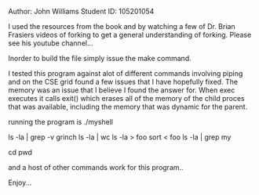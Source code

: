 Author: John Williams 
Student ID: 105201054
                       
                       
I used the resources from the book and by watching a few of Dr. Brian Frasiers videos of forking to get a general understanding of forking. Please see his youtube channel...


Inorder to build the file simply issue the make command. 

I tested this program against alot of different commands involving piping and on the CSE grid found a few issues that I have hopefully fixed. The memory was an issue that I believe I found the answer for. When exec executes it calls exit() which erases all of the memory of the child proces that was available, including the memory that was dynamic for the parent. 

running the program is ./myshell

ls -la | grep -v grinch 
ls -la | wc 
ls -la > foo 
sort < foo
ls -la | grep my

cd 
pwd

and a host of other commands work for this program..


Enjoy...
 



